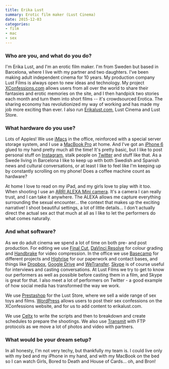 ```yaml
---
title: Erika Lust
summary: Erotic film maker (Lust Cinema)
date: 2015-12-03
categories:
- film
- mac
- sex
---
```


### Who are you, and what do you do?

I'm Erika Lust, and I'm an erotic film maker. I'm from Sweden but based in Barcelona, where I live with my partner and two daughters. I've been making adult independent cinema for 10 years. My production company Lust Films is always open to new ideas and technology. My project [XConfessions.com](http://xconfessions.com/ "Erika's crowdsourced sexual fantasy website (NSFW).") allows users from all over the world to share their fantasies and erotic memories on the site, and I then handpick two stories each month and turn them into short films -- it's crowdsourced Erotica. The sharing economy has revolutionized my way of working and has made my job more exciting than ever. I also run [Erikalust.com](http://erikalust.com/ "Erika's website (possibly NSFW)."), Lust Cinema and Lust Store. 

### What hardware do you use?

Lots of Apples! We use [iMacs][imac] in the office, reinforced with a special server storage system, and I use a [MacBook Pro][macbook-pro] at home. And I've got an [iPhone 6][iphone-6] glued to my hand pretty much all the time! It's pretty basic, but I like to post personal stuff on [Instagram][instagram-ios], stalk people on [Twitter][] and stuff like that. As a Swede living in Barcelona I like to keep up with both Swedish and Spanish news and cultural conversations, or at least I like to feel like I'm keeping up by constantly scrolling on my phone! Does a coffee machine count as hardware? 

At home I love to read on my iPad, and my girls love to play with it too. When shooting I use an [ARRI ALEXA Mini camera][alexa-mini]. It's a camera I can really trust, and I can take it anywhere. The ALEXA allows me capture everything surrounding the sexual encounter... the context that makes up the exciting narrative! I shoot beautiful settings, a lot of little details... I don't actually direct the actual sex act that much at all as I like to let the performers do what comes naturally.

### And what software?

As we do adult cinema we spend a lot of time on both pre- and post production. For editing we use [Final Cut][final-cut-pro], [DaVinci Resolve][davinci-resolve] for colour grading and [Handbrake][] for video compression. In the office we use [Basecamp][] for different projects and [Highrise][] for our paperwork and contact bases, and things like [Dropbox][], [Google Drive][google-drive] and [WeTransfer][]. [Skype][] is of course useful for interviews and casting conversations. At Lust Films we try to get to know our performers as well as possible before casting them in a film, and Skype is great for that. I also meet a lot of performers on Twitter - a good example of how social media has transformed the way we work. 
 
We use [Prestashop][] for the Lust Store, where we sell a wide range of sex toys and films. [WordPress][] allows users to post their sex confessions on the XConfessions website, and for us to add content to erikalust.com.

We use [Celtx][] to write the scripts and then to breakdown and create schedules to prepare the shootings. We also use [Transmit][] with FTP protocols as we move a lot of photos and video with partners.

### What would be your dream setup?

In all honesty, I'm not very techy, but thankfully my team is. I could live only with my bed and my iPhone in my hand, and with my MacBook on the bed so I can watch Girls, Bored to Death and House of Cards... oh, and Bron!

[alexa-mini]: https://www.arri.com/alexamini/ "A digital video camera."
[basecamp]: https://basecamp.com/ "Web-based project management."
[celtx]: https://www.celtx.com/index.html "A pre-production/script writing software suite."
[davinci-resolve]: https://www.blackmagicdesign.com/products/davinciresolve "Colour correction software."
[dropbox]: https://www.dropbox.com/ "Online syncing and storage."
[final-cut-pro]: https://en.wikipedia.org/wiki/Final_Cut_Pro "A nonlinear video editor."
[google-drive]: https://drive.google.com/ "A cloud storage service."
[handbrake]: https://handbrake.fr/ "Cross-platform, open source video encoding software."
[highrise]: https://highrisehq.com/ "A web service for managing business contacts."
[imac]: https://www.apple.com/imac/ "An all-in-one computer."
[instagram-ios]: https://itunes.apple.com/us/app/instagram/id389801252 "A photo taking/sharing app."
[iphone-6]: https://en.wikipedia.org/wiki/IPhone_6 "A smartphone."
[macbook-pro]: https://www.apple.com/macbook-pro/ "A laptop."
[prestashop]: https://www.prestashop.com/ "An online store service/software."
[skype]: https://www.skype.com/en/ "Voice and video chat software."
[transmit]: https://panic.com/transmit/ "An FTP/SFTP client for the Mac."
[twitter]: https://twitter.com/ "An online micro-blogging platform."
[wetransfer]: https://www.wetransfer.com/ "A service for sending large files."
[wordpress]: https://wordpress.com/ "Weblog publishing software."
